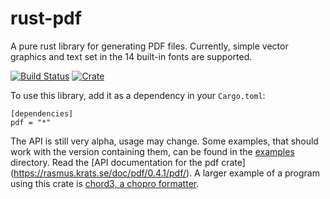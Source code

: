 # rust-pdf
A pure rust library for generating PDF files.
Currently, simple vector graphics and text set in the 14 built-in
fonts are supported.

[![Build Status](https://travis-ci.org/kaj/rust-pdf.svg?branch=master)](https://travis-ci.org/kaj/rust-pdf)
[![Crate](https://meritbadge.herokuapp.com/pdf)](https://crates.io/crates/pdf)

To use this library, add it as a dependency in your `Cargo.toml`:

    [dependencies]
    pdf = "*"

The API is still very alpha, usage may change.
Some examples, that should work with the version containing them, can
be found in the [examples](examples) directory.
Read the [API documentation for the pdf crate]
(https://rasmus.krats.se/doc/pdf/0.4.1/pdf/).
A larger example of a program using this crate is [chord3, a chopro
formatter](https://github.com/kaj/chord3).
